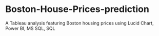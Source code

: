 # Boston-House-Prices-prediction
A Tableau analysis featuring Boston housing prices using Lucid Chart, Power BI, MS SQL, SQL
